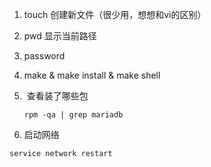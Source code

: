 1.    touch 创建新文件（很少用，想想和vi的区别）

2.    pwd   显示当前路径

3.    password

4.    make  &  make install  & make shell

5. ​    查看装了哪些包

   ```shell
   rpm -qa | grep mariadb      
   ```

6.   启动网络

   ```shell
   service network restart
   ```

   

